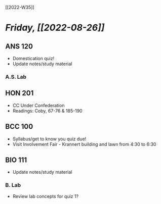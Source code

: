 [[2022-W35]]

# *Friday, [[2022-08-26]]*
## ANS 120
- Domestication quiz!
- Update notes/study material
### A.S. Lab

## HON 201
- CC Under Confederation  
- Readings: Coby, 67-76 & 185-190
## BCC 100
- Syllabus/get to know you quiz due!
- Visit Involvement Fair - Krannert building and lawn from 4:30 to 6:30
## BIO 111
- Update notes/study material
### B. Lab
- Review lab concepts for quiz 1?

